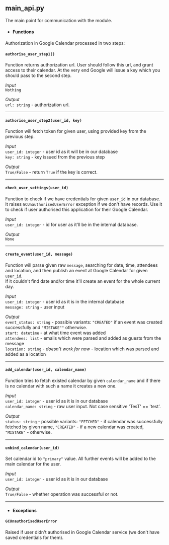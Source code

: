 ## main_api.py

The main point for communication with the module.  

- #### Functions

Authorization in Google Calendar processed in two steps:

#### `authorise_user_step1()`  
Function returns authorization url. User should follow this url, and 
grant access to their calendar. At the very end Google will issue a key 
which you should pass to the second step.
 
 *Input*  
 `Nothing`   
  
 *Output*  
`url: string` - authorization url.
 ___  
#### `authorise_user_step2(user_id, key)`  
Function will fetch token for given user, using provided key from the previous step.
  
 *Input*  
`user_id: integer` - user id as it will be in our database  
`key: string` - key issued from the previous step

*Output*  
`True/False` - return `True` if the key is correct.
___
#### `check_user_settings(user_id)`  
Function to check if we have credentials for given `user_id` in our database.
It raises `GCUnauthorisedUserError` exception if we don't have records. Use it to check if user authorised
this application for their Google Calendar.

*Input*  
`user_id: integer` - id for user as it'll be in the internal database.

*Output*  
`None`
___

#### `create_event(user_id, message)`  
Function will parse given raw `message`, searching for date, time, attendees and location,
and then publish an event at Google Calendar for given `user_id`.  
If it couldn't find date and/or time it'll create an event for the whole current day.
 
*Input*  
`user_id: integer` - user id as it is in the internal database  
`message: string` - user input

*Output*  
`event_status: string` - possible variants: `"CREATED"` if an event 
was created successfully and `"MISTAKE""` otherwise.  
`start: datetime` - at what time event was added  
`attendees: list` - emails which were parsed and added as guests from the message  
`location: string` - *doesn't work for now* - location which was parsed and added as a location
___
#### `add_calendar(user_id, calendar_name)`  
Function tries to fetch existed calendar by given `calendar_name` and if there is
no calendar with such a name it creates a new one.

*Input*  
`user_id: integer` - user id as it is in our database  
`calendar_name: string` - raw user input. Not case sensitive 'TesT' == 'test'.

*Output*  
`status: string` - possible variants: `"FETCHED"` - if calendar was successfully fetched
by given name, `"CREATED"` - if a new calendar was created, `"MISTAKE"` - otherwise.

___
#### `unbind_calendar(user_id)`  
Set calendar id to `"primary"` value. All further events will be added to the main
calendar for the user.
  
*Input*  
`user_id: integer` - user id as it is in our database

*Output*  
`True/False` - whether operation was successful or not.

___
- #### Exceptions

#### `GCUnauthorisedUserError`
Raised if user didn't authorised in Google Calendar service (we don't have
saved credentials for them).
